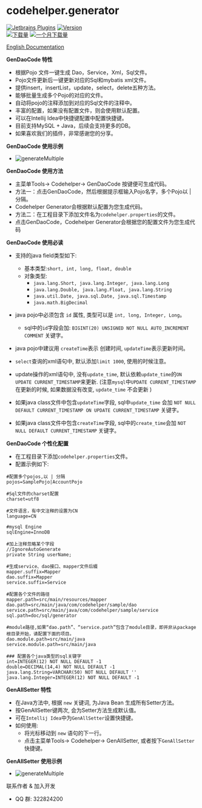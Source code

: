 codehelper.generator
=================
[![Jetbrains Plugins][plugin-img]][plugin] [![Version](http://phpstorm.espend.de/badge/8640/version)][plugin]		
[![下载量](http://phpstorm.espend.de/badge/8640/downloads)][plugin]
[![一个月下载量](http://phpstorm.espend.de/badge/8640/last-month)][plugin]

<a href="README-EN.md">English Documentation</a>

**GenDaoCode 特性**

- 根据Pojo 文件一键生成 Dao，Service，Xml，Sql文件。
- Pojo文件更新后一键更新对应的Sql和mybatis xml文件。
- 提供insert，insertList，update，select，delete五种方法。
- 能够批量生成多个Pojo的对应的文件。
- 自动将pojo的注释添加到对应的Sql文件的注释中。 
- 丰富的配置，如果没有配置文件，则会使用默认配置。
- 可以在Intellij Idea中快捷键配置中配置快捷键。
- 目前支持MySQL + Java，后续会支持更多的DB。
- 如果喜欢我们的插件，非常感谢您的分享。

**GenDaoCode 使用示例**

- ![generateMultiple](https://github.com/zhengjunbase/codehelper.generator/blob/master/genCodeDao.gif)

**GenDaoCode 使用方法**

- 主菜单Tools-> Codehelper-> GenDaoCode 按键便可生成代码。
- 方法一：点击GenDaoCode，然后根据提示框输入Pojo名字，多个Pojo以 | 分隔。
- Codehelper Generator会根据默认配置为您生成代码。
- 方法二：在工程目录下添加文件名为`codehelper.properties`的文件。
- 点击GenDaoCode，Codehelper Generator会根据您的配置文件为您生成代码


**GenDaoCode 使用必读**

- 支持的java field类型如下:
  * 基本类型:`short, int, long, float, double`
  * 对象类型:
       * `java.lang.Short, java.lang.Integer, java.lang.Long`
       * `java.lang.Double, java.lang.Float, java.lang.String `
       * `java.util.Date, java.sql.Date, java.sql.Timestamp`
       * `java.math.BigDecimal`

- java pojo中必须包含 `id` 属性, 类型可以是 `int, long, Integer, Long`。
  * sql中的`id`字段会加: `BIGINT(20) UNSIGNED NOT NULL AUTO_INCREMENT COMMENT` 关键字。
- java pojo中建议用 `createTime`表示 创建时间, `updateTime`表示更新时间。
- `select`查询的xml语句中, 默认添加`limit 1000`, 使用的时候注意。
- update操作的xml语句中, 没有`update_time`, 默认依赖`update_time`的`ON UPDATE CURRENT_TIMESTAMP`来更新.
(注意`mysql`中`UPDATE CURRENT_TIMESTAMP` 在更新的时候, 如果数据没有改变, `update_time` 不会更新 )
- 如果java class文件中包含`updateTime`字段, sql中`update_time` 会加
`NOT NULL DEFAULT CURRENT_TIMESTAMP ON UPDATE CURRENT_TIMESTAMP` 关键字。
- 如果java class文件中包含`createTime`字段, sql中的`create_time`会加 `NOT NULL DEFAULT CURRENT_TIMESTAMP` 关键字。

**GenDaoCode 个性化配置**
- 在工程目录下添加`codehelper.properties`文件。
- 配置示例如下:
```
#配置多个pojos,以 | 分隔
pojos=SamplePojo|AccountPojo

#Sql文件的charset配置
charset=utf8

#文件语言，有中文注释的设置为CN
language=CN

#mysql Engine
sqlEngine=InnoDB

#加上注释忽略某个字段
//IgnoreAutoGenerate
private String userName;

#生成service、dao接口、mapper文件后綴
mapper.suffix=Mapper
dao.suffix=Mapper
service.suffix=Service

#配置各个文件的路径
mapper.path=src/main/resources/mapper
dao.path=src/main/java/com/codehelper/sample/dao
service.path=src/main/java/com/codehelper/sample/service
sql.path=doc/sql/generator

#module路径,如果“dao.path”、“service.path”包含了module目录，即并非从package根目录开始，请配置下面的项目。
dao.module.path=src/main/java
service.module.path=src/main/java

### 配置各个java类型的sql关键字
int=INTEGER(12) NOT NULL DEFAULT -1
double=DECIMAL(14,4) NOT NULL DEFAULT -1
java.lang.String=VARCHAR(50) NOT NULL DEFAULT ''
java.lang.Integer=INTEGER(12) NOT NULL DEFAULT -1
```

**GenAllSetter 特性**

- 在Java方法中, 根据 `new` 关键词, 为Java Bean 生成所有Setter方法。
- 按GenAllSetter键两次, 会为Setter方法生成默认值。
- 可在`Intellij Idea`中为`GenAllSetter`设置快捷键。
- 如何使用:
  * 将光标移动到 `new` 语句的下一行。
  * 点击主菜单Tools-> Codehelper-> GenAllSetter, 或者按下`GenAllSetter`快捷键。

**GenAllSetter 使用示例**
- ![generateMultiple](https://github.com/zhengjunbase/codehelper.generator/blob/master/setter.gif)

联系作者 & 加入开发
- QQ 群: 322824200

[badge-gitter-img]: https://img.shields.io/gitter/room/gejun123456/MyBatisCodeHelper.svg
[badge-gitter]: https://gitter.im/codehelper-generator/Lobby
[plugin-img]: https://img.shields.io/badge/plugin-8640-orange.svg
[plugin]: https://plugins.jetbrains.com/plugin/8640
[badge-paypal-img]: https://img.shields.io/badge/donate-paypal-yellow.svg
[badge-paypal]:https://www.paypal.me/hsz

